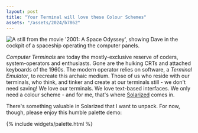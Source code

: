 ```yaml
---
layout: post
title: "Your Terminal will love these Colour Schemes"
assets: "/assets/2024/b7862"
---
```


<img src="{{ page.assets }}/2001-dave-in-cockpit.jpg" alt="A still from the movie '2001: A Space Odyssey', showing Dave in the cockpit of a spaceship operating the computer panels." class="embed-right">

*Computer Terminals* are today the mostly-exclusive reserve of coders,
system-operators and enthusiasts. Gone are the hulking CRTs and attached
keyboards of the 1960s. The modern operator relies on software, a *Terminal
Emulator*, to recreate this archaic medium. Those of us who reside with our
terminals, who think, and tinker and create at our terminals still - we don't
need saving! We love our terminals. We love text-based interfaces. We only need
a colour scheme - and for me, that's where [Solarized](https://github.com/altercation/solarized) comes in.

There's something valuable in Solarized that I want to unpack. For now, though,
please enjoy this humble palette demo:

{% include widgets/palette.html %}
